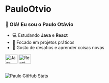 # PauloOtvio
### 👋 Olá! Eu sou o Paulo Otávio

- 💻 Estudando **Java** e **React**
- 🎯 Focado em projetos práticos
- 🚀 Gosto de desafios e aprender coisas novas

<div style="display: inline_block">
  <img align="center" alt="Java" height="30" width="40" src="https://cdn.jsdelivr.net/gh/devicons/devicon/icons/java/java-original.svg">
  <img align="center" alt="React" height="30" width="40" src="https://cdn.jsdelivr.net/gh/devicons/devicon/icons/react/react-original.svg">
</div>

<br>

![Paulo GitHub Stats](https://github-readme-stats.vercel.app/api?username=paulootavio&show_icons=true&theme=radical)
